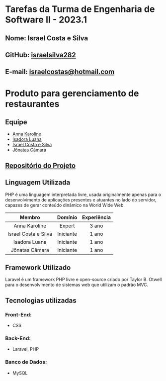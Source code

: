 # Tarefas da Turma de Engenharia de Software II - 2023.1

## Nome: Israel Costa e Silva

## GitHub: [israelsilva282](https://github.com/israelsilva282)

## E-mail: israelcostas@hotmail.com

# Produto para gerenciamento de restaurantes

## Equipe

- [Anna Karoline](https://github.com/OliveiraAnna99)
- [Isadora Luana](https://github.com/isazvdd)
- [Israel Costa e Silva](https://github.com/israelsilva282)
- [Jônatas Câmara](https://github.com/JohnnyAKing)

## [Repositório do Projeto](https://github.com/OliveiraAnna99/es-sigres)

## Linguagem Utilizada

PHP é uma linguagem interpretada livre, usada originalmente apenas para o desenvolvimento de aplicações presentes e atuantes no lado do servidor, capazes de gerar conteúdo dinâmico na World Wide Web.

|        Membro        |  Domínio  | Experiência |
| :------------------: | :-------: | :---------: |
|    Anna Karoline     |  Expert   |    3 ano    |
| Israel Costa e Silva | Iniciante |    1 ano    |
|    Isadora Luana     | Iniciante |    1 ano    |
|    Jônatas Câmara    | Iniciante |    1 ano    |

## Framework Utilizado

Laravel é um framework PHP livre e open-source criado por Taylor B. Otwell para o desenvolvimento de sistemas web que utilizam o padrão MVC.

## Tecnologias utilizadas

### Front-End:

- CSS

### Back-End:

- Laravel, PHP

### Banco de Dados:

- MySQL
